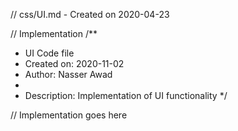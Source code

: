 // css/UI.md - Created on 2020-04-23

// Implementation
/**
 * UI Code file
 * Created on: 2020-11-02
 * Author: Nasser Awad
 *
 * Description: Implementation of UI functionality
 */
 
// Implementation goes here

